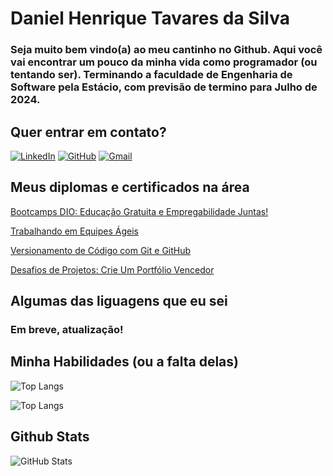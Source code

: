 # Daniel Henrique Tavares da Silva

### Seja muito bem vindo(a) ao meu cantinho no Github. Aqui você vai encontrar um pouco da minha vida como programador (ou tentando ser). Terminando a faculdade de Engenharia de Software pela Estácio, com previsão de termino para Julho de 2024.

## Quer entrar em contato? 
[![LinkedIn](https://img.shields.io/badge/LinkedIn-0077B5?style=for-the-badge&logo=linkedin&logoColor=white)](https://www.linkedin.com/in/daniel-henrique-tavares-da-silva-a3672949/)
[![GitHub](https://img.shields.io/badge/GitHbt-000?style=for-the-badge&logo=github&logoColor=white)](https://github.com/danielhts21)
[![Gmail](https://img.shields.io/badge/Gmail-333333?style=for-the-badge&logo=gmail&logoColor=red)](mailto:danielhts21@gmail.com)

## Meus diplomas e certificados na área
[Bootcamps DIO: Educação Gratuita e Empregabilidade Juntas!](https://www.dio.me/certificate/BFC1346D/share)

[Trabalhando em Equipes Ágeis](https://www.dio.me/certificate/6001A725/share)

[Versionamento de Código com Git e GitHub](https://www.dio.me/certificate/7F37220B/share)

[Desafios de Projetos: Crie Um Portfólio Vencedor](https://www.dio.me/certificate/6222BF4F/share)


## Algumas das liguagens que eu sei
### Em breve, atualização!

## Minha Habilidades (ou a falta delas)
![Top Langs](https://github-readme-stats-git-masterrstaa-rickstaa.vercel.app/api/top-langs/?username=danielhts21&bg_color=000&border_color=30A3DC&title_color=E94D5F&text_color=FFF)

![Top Langs](https://github-readme-stats-git-masterrstaa-rickstaa.vercel.app/api/top-langs/?username=danielhts21&layout=compact&bg_color=000&border_color=30A3DC&title_color=E94D5F&text_color=FFF)


## Github Stats
![GitHub Stats](https://github-readme-stats.vercel.app/api?username=danielhts21&theme=transparent&bg_color=000&border_color=30A3DC&show_icons=true&icon_color=30A3DC&title_color=E94D5F&text_color=FFF)
